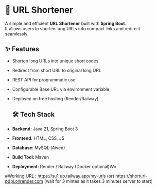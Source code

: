 # 🔗 URL Shortener

A simple and efficient **URL Shortener** built with **Spring Boot**.  
It allows users to shorten long URLs into compact links and redirect seamlessly.  

## ✨ Features
- Shorten long URLs into unique short codes  
- Redirect from short URL to original long URL  
- REST API for programmatic use  
- Configurable Base URL via environment variable
- Deployed on free hosting (Render/Railway)

  ## 🛠️ Tech Stack
- **Backend:** Java 21, Spring Boot 3
- **Frontend:** HTML, CSS, JS
- **Database:** MySQL (Aiven)  
- **Build Tool:** Maven  
- **Deployment:** Render / Railway (Docker optional)Wo

#Working URL :  https://su1.up.railway.app/my-urls (or) https://shorturl-pdpi.onrender.com (wait for 3 mintes as it takes 3 minutes server to start)
